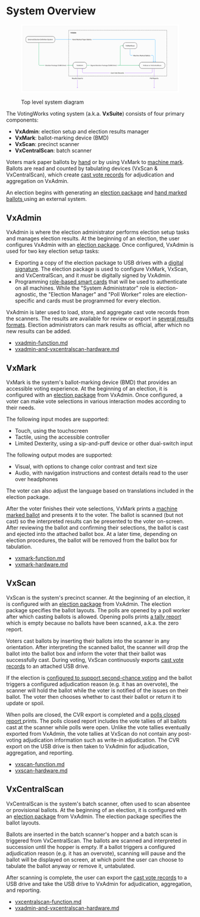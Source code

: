 # System Overview

<figure><img src=".gitbook/assets/image (88).png" alt=""><figcaption><p>Top level system diagram</p></figcaption></figure>

The VotingWorks voting system (a.k.a. **VxSuite**) consists of four primary components:&#x20;

* **VxAdmin**: election setup and election results manager
* **VxMark**: ballot-marking device (BMD)
* **VxScan**: precinct scanner
* **VxCentralScan**: batch scanner

Voters mark paper ballots by [hand](system-overview/hand-marked-ballots.md) or by using VxMark to [machine mark](system-overview/machine-marked-ballots.md). Ballots are read and counted by tabulating devices (VxScan & VxCentralScan), which create [cast vote records](system-overview/cast-vote-records.md) for adjudication and aggregation on VxAdmin.

An election begins with generating an [election package](broken-reference) and [hand marked ballots ](system-overview/hand-marked-ballots.md)using an external system.

## VxAdmin

VxAdmin is where the election administrator performs election setup tasks and manages election results. At the beginning of an election, the user configures VxAdmin with an [election package](broken-reference). Once configured, VxAdmin is used for two key election setup tasks:

* Exporting a copy of the election package to USB drives with a [digital signature](system-security-auditing-and-logging/system-security-architecture/artifact-authentication/). The election package is used to configure VxMark, VxScan, and VxCentralScan, and it _must_ be digitally signed by VxAdmin.
* Programming [role-based smart cards](system-overview/user-roles.md) that will be used to authenticate on all machines. While the "System Administrator" role is election-agnostic, the "Election Manager" and "Poll Worker" roles are election-specific and cards must be programmed for every election.

VxAdmin is later used to load, store, and aggregate cast vote records from the scanners. The results are available for review or export in [several results formats](system-overview/vxadmin-results-exports/). Election administrators can mark results as official, after which no new results can be added.

* [vxadmin-function.md](system-overview/vxadmin-function.md "mention")
* [vxadmin-and-vxcentralscan-hardware.md](system-overview/vxadmin-and-vxcentralscan-hardware.md "mention")

## VxMark

VxMark is the system's ballot-marking device (BMD) that provides an accessible voting experience. At the beginning of an election, it is configured with an [election package](broken-reference) from VxAdmin. Once configured, a voter can make vote selections in various interaction modes according to their needs.

The following input modes are supported:

* Touch, using the touchscreen
* Tactile, using the accessible controller
* Limited Dexterity, using a sip-and-puff device or other dual-switch input

The following output modes are supported:

* Visual, with options to change color contrast and text size
* Audio, with navigation instructions and contest details read to the user over headphones

The voter can also adjust the language based on translations included in the election package.&#x20;

After the voter finishes their vote selections, VxMark prints a [machine marked ballot](system-overview/machine-marked-ballots.md) and presents it to the voter. The ballot is scanned (but not cast) so the interpreted results can be presented to the voter on-screen. After reviewing the ballot and confirming their selections, the ballot is cast and ejected into the attached ballot box. At a later time, depending on election procedures, the ballot will be removed from the ballot box for tabulation.

* [vxmark-function.md](system-overview/vxmark-function.md "mention")
* [vxmark-hardware.md](system-overview/vxmark-hardware.md "mention")

## VxScan

VxScan is the system's precinct scanner. At the beginning of an election, it is configured with an [election package](broken-reference) from VxAdmin. The election package specifies the ballot layouts. The polls are opened by a poll worker after which casting ballots is allowed. Opening polls prints [a tally report](system-overview/vxscan-polls-reports.md) which is empty because no ballots have been scanned, a.k.a. the zero report.&#x20;

Voters cast ballots by inserting their ballots into the scanner in any orientation. After interpreting the scanned ballot, the scanner will drop the ballot into the ballot box and inform the voter that their ballot was successfully cast. During voting, VxScan continuously exports [cast vote records](system-overview/cast-vote-records.md) to an attached USB drive.

If the election is [configured to support second-chance voting](broken-reference) and the ballot triggers a configured adjudication reason (e.g. it has an overvote), the scanner will hold the ballot while the voter is notified of the issues on their ballot. The voter then chooses whether to cast their ballot or return it to update or spoil.

When polls are closed, the CVR export is completed and a [polls closed report ](system-overview/vxscan-polls-reports.md)prints. The polls closed report includes the vote tallies of all ballots cast at the scanner while polls were open. Unlike the vote tallies eventually exported from VxAdmin, the vote tallies at VxScan do not contain any post-voting adjudication information such as write-in adjudication. The CVR export on the USB drive is then taken to VxAdmin for adjudication, aggregation, and reporting.

* [vxscan-function.md](system-overview/vxscan-function.md "mention")
* [vxscan-hardware.md](system-overview/vxscan-hardware.md "mention")

## VxCentralScan

VxCentralScan is the system's batch scanner, often used to scan absentee or provisional ballots. At the beginning of an election, it is configured with an [election package](broken-reference) from VxAdmin. The election package specifies the ballot layouts.

Ballots are inserted in the batch scanner's hopper and a batch scan is triggered from VxCentralScan. The ballots are scanned and interpreted in succession until the hopper is empty. If a ballot triggers a configured adjudication reason (e.g. it has an overvote), scanning will pause and the ballot will be displayed on screen, at which point the user can choose to tabulate the ballot anyway or remove it, untabulated.

After scanning is complete, the user can export the [cast vote records](system-overview/cast-vote-records.md) to a USB drive and take the USB drive to VxAdmin for adjudication, aggregation, and reporting.

* [vxcentralscan-function.md](system-overview/vxcentralscan-function.md "mention")
* [vxadmin-and-vxcentralscan-hardware.md](system-overview/vxadmin-and-vxcentralscan-hardware.md "mention")

